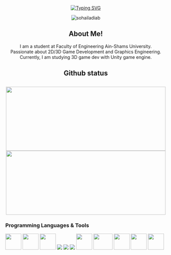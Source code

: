 <p align = "center">
<a href="https://git.io/typing-svg"><img src="https://readme-typing-svg.demolab.com?font=Fira+Code&pause=1000&color=C51BA5&center=true&vCenter=true&width=435&lines=Hey+there%2C+I'm+Shady.;Welcome+to+my+profile+%3A)" alt="Typing SVG" /></a>
</p>
<p align="center"> <img src="https://media.tenor.com/uTGE6zSoSs8AAAAC/future-gaming.gif" alt="sohailadiab" /> </p>

<H2 align = "center">About Me!</H2>
<p align = "center"> I am a student at Faculty of Engineering Ain-Shams University. <br>
  Passionate about 2D/3D Game Development and Graphics Engineering. <br>
  Currently, I am studying 3D game dev with Unity game engine. <br>
</p>

<H2 align = "center">Github status<H2>
<p align="center">
  <a href="https://github.com/anuraghazra/github-readme-stats">
    <img align="center" src="https://github-readme-stats.vercel.app/api?username=shady2532&bg_color=00000000&theme=radical" width = 500 height =200/>
  </a><br>
  <a href="https://github.com/anuraghazra/convoychat">
    <img align="center" src="https://github-readme-stats.vercel.app/api/top-langs/?username=shady2532&theme=radical&bg_color=00000000&layout=compact" width = 500 height =200/>
  </a>
</p>


<H3> Programming Languages & Tools </H3>
<p aligm ="center"> 
  <img src="https://github.com/yurijserrano/Github-Profile-Readme-Logos/blob/master/programming%20languages/c.svg" width =50 height = 50/>
  <img src="https://github.com/yurijserrano/Github-Profile-Readme-Logos/blob/master/programming%20languages/c%2B%2B.svg" width =50 height=50 />
  <img src="https://github.com/yurijserrano/Github-Profile-Readme-Logos/blob/master/programming%20languages/c%23.svg" width =50 height =50/>
  <img src="https://img.icons8.com/color/48/000000/html-5--v1.png"/>
  <img src="https://img.icons8.com/color/48/000000/css3.png"/>
  <img src="https://img.icons8.com/color/48/000000/javascript--v2.png"/>
  <img src="https://github.com/yurijserrano/Github-Profile-Readme-Logos/blob/master/programming%20languages/bash.svg" width =50/>
  <img src="https://github.com/yurijserrano/Github-Profile-Readme-Logos/blob/master/others/git.svg" width =60 height = 50/>
  <img src ="https://github.com/yurijserrano/Github-Profile-Readme-Logos/blob/master/tools/unity.png" width = 50/>
  <img src ="https://github.com/yurijserrano/Github-Profile-Readme-Logos/blob/master/ides/vs-studio.svg" width = 50/>  
  <img src ="https://github.com/yurijserrano/Github-Profile-Readme-Logos/blob/master/text%20editors/vscode.svg" width =50/>
</p>

